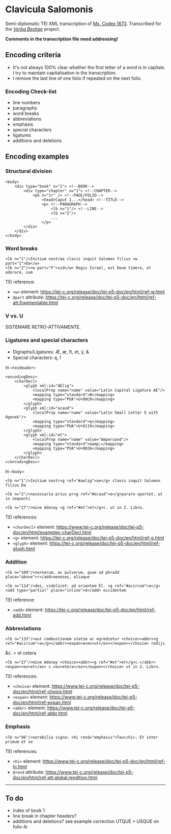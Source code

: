 # Clavicula Salomonis

Semi-diplomatic TEI XML transcription of [Ms. Codex 1673](http://dla.library.upenn.edu/dla/medren/detail.html?id=MEDREN_9962943583503681).
Transcribed for the [_Verba Bestiae_](https://github.com/CIRCSE/VerbaBestiae) project. 


**Comments in the transcription file need addressing!**


## Encoding criteria

- It's not always 100% clear whether the first letter of a word is in capitals. I try to maintain capitalisation in the transcription.
- I remove the last line of one folio if repeated on the next folio.

 

### Encoding Check-list

- line numbers
- paragraphs
- word breaks
- abbreviations
- emphasis
- special characters
- ligatures
- additions and deletions  



## Encoding examples


### Structural division

```
<body>        
    <div type="book" n="1"> <!--BOOK-->
        <div type="chapter" n="1"> <!--CHAPTER-->
            <pb n="1r" /> <!--PAGE/FOLIO-->
                <head>Caput 1...</head> <!--TITLE-->
                <p> <!--PARAGRAPH-->                    
                    <lb n="1"/> <!--LINE-->
                    <lb n="2"/>
                    ...
                </p>
        </div>
    </div>
</body>
```


### Word breaks

```
<lb n="1"/>Initium nostrae clavis inquit Salomon filius <w part="I">Da</w>
<lb n="2"/><w part="F">vid</w> Regis Israel, est Deum timere, et adorare, cum
```

TEI reference:
* `<w>` element: https://tei-c.org/release/doc/tei-p5-doc/en/html/ref-w.html
* `@part` attribute: https://tei-c.org/release/doc/tei-p5-doc/en/html/ref-att.fragmentable.html

### V vs. U
SISTEMARE RETRO-ATTIVAMENTE.

### Ligatures and special characters

- Digraphs/Ligatures: Æ, æ, ﬅ, et, ÿ, &
- Special characters: ę, ſ


<!-- 'de' ligature?-->


In `<teiHeader>`

```
<encodingDesc>
    <charDecl>
        <glyph xml:id="AElig">
            <localProp name="name" value="Latin Capital Ligature AE"/>
            <mapping type="standard">Æ</mapping>
            <mapping type="PUA">U+00C6</mapping>
        </glyph>
        <glyph xml:id="ecaud">
            <localProp name="name" value="Latin Small Letter E with Ogonek"/>
            <mapping type="standard">ę</mapping>
            <mapping type="PUA">U+0119</mapping>
        </glyph>
        <glyph xml:id="et">
            <localProp name="name" value="Ampersand"/>
            <mapping type="standard">&amp;</mapping>
            <mapping type="PUA">U+0026</mapping>
        </glyph>
    </charDecl>
</encodingDesc>
```

In `<body>`

```
<lb n="1"/>Initium nostr<g ref="#aelig">ae</g> clavis inquit Salomon filius Da
```

```
<lb n="2"/>necessaria prius pr<g ref="#ecaud">e</g>parare oportet, ut in sequenti
```

```
<lb n="27"/>mine Adonay <g ref="#et">et</g>c. ut in 2. Libro.
```

TEI references:
- `<charDecl>` element: https://www.tei-c.org/release/doc/tei-p5-doc/en/html/examples-charDecl.html
- `<g>` element: https://tei-c.org/release/doc/tei-p5-doc/en/html/ref-g.html
- `<glyph>` element: https://tei-c.org/release/doc/tei-p5-doc/en/html/ref-glyph.html


### Addition

```
<lb n="109"/>nerearum, ac pulverum, quae ad ph<add place="above">r</add>aeneses, aliaque
```

```
<lb n="114"/>dei, videlicet: ad orientem El. <g ref="#acircum">a</g><add type="partial" place="inline">d</add> occidentem
```

TEI reference:
 - `<add>` element: https://tei-c.org/release/doc/tei-p5-doc/en/html/ref-add.html


### Abbreviations

```
<lb n="133"/>aut combustionem statim ac egredietur <choice><abbr><g ref="#acircum">a</g></abbr><expan>a<ex>ut</ex></expan></choice> radijs
```

&c. > et cetera

```
<lb n="27"/>mine Adonay <choice><abbr><g ref="#et">et</g>c.</abbr><expan><ex>et</ex> c.<ex>etera</ex></expan></choice> ut in 2. Libro.
```

TEI references:
- `<choice>` element: https://www.tei-c.org/release/doc/tei-p5-doc/en/html/ref-choice.html
- `<expan>` element: https://www.tei-c.org/release/doc/tei-p5-doc/en/html/ref-expan.html
- `<abbr>` element: https://www.tei-c.org/release/doc/tei-p5-doc/en/html/ref-abbr.html


### Emphasis

```
<lb n="96"/>nerabilia signa: <hi rend="emphasis">Tau</hi>. Et inter primum et se
```

TEI references:
- `<hi>` element: https://www.tei-c.org/release/doc/tei-p5-doc/en/html/ref-hi.html
- `@rend` attribute: https://www.tei-c.org/release/doc/tei-p5-doc/en/html/ref-att.global.rendition.html

---

## To do
- index of book 1
- line break in chapter headers?
- additions and deletions? see example correction UTQUE > USQUE on folio 4r
